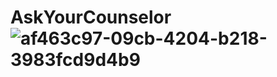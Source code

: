 # AskYourCounselor![af463c97-09cb-4204-b218-3983fcd9d4b9](https://user-images.githubusercontent.com/73984477/204537468-24fbb302-2eb6-4ea9-a343-32e98baeca49.png)
